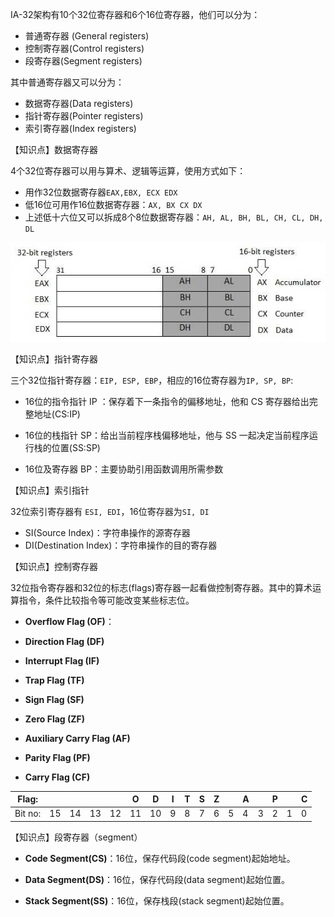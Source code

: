 IA-32架构有10个32位寄存器和6个16位寄存器，他们可以分为：

- 普通寄存器 (General registers)
- 控制寄存器(Control registers)
- 段寄存器(Segment registers)

其中普通寄存器又可以分为：

- 数据寄存器(Data registers)
- 指针寄存器(Pointer registers)
- 索引寄存器(Index registers)

【知识点】数据寄存器

4个32位寄存器可以用与算术、逻辑等运算，使用方式如下：

- 用作32位数据寄存器`EAX,EBX, ECX EDX`
- 低16位可用作16位数据寄存器：`AX, BX CX DX`
- 上述低十六位又可以拆成8个8位数据寄存器：`AH, AL, BH, BL, CH, CL, DH, DL`

![register1](register1.jpg)

【知识点】指针寄存器

三个32位指针寄存器：`EIP, ESP, EBP`，相应的16位寄存器为`IP, SP, BP`:

- 16位的指令指针 IP ：保存着下一条指令的偏移地址，他和 CS 寄存器给出完整地址(CS:IP)

- 16位的栈指针 SP：给出当前程序栈偏移地址，他与 SS 一起决定当前程序运行栈的位置(SS:SP)
- 16位及寄存器 BP：主要协助引用函数调用所需参数

【知识点】索引指针

32位索引寄存器有 `ESI, EDI`，16位寄存器为`SI, DI`

- SI(Source Index)：字符串操作的源寄存器
- DI(Destination Index)：字符串操作的目的寄存器

【知识点】控制寄存器

32位指令寄存器和32位的标志(flags)寄存器一起看做控制寄存器。其中的算术运算指令，条件比较指令等可能改变某些标志位。

- **Overflow Flag (OF)**：

- **Direction Flag (DF)**

- **Interrupt Flag (IF)**

- **Trap Flag (TF)**

- **Sign Flag (SF)**

- **Zero Flag (ZF)**

- **Auxiliary Carry Flag (AF)**

- **Parity Flag (PF)**

- **Carry Flag (CF)**

|  Flag:  |      |      |      |      | O    | D    | I    | T    | S    | Z    |      | A    |      | P    |      | C    |
| :-----: | ---- | ---- | ---- | ---- | ---- | ---- | ---- | ---- | ---- | ---- | ---- | ---- | ---- | ---- | ---- | ---- |
| Bit no: | 15   | 14   | 13   | 12   | 11   | 10   | 9    | 8    | 7    | 6    | 5    | 4    | 3    | 2    | 1    | 0    |

【知识点】段寄存器（segment）

- **Code Segment(CS)**：16位，保存代码段(code segment)起始地址。
- **Data Segment(DS)**：16位，保存代码段(data segment)起始位置。 

- **Stack Segment(SS)**：16位，保存栈段(stack segment)起始位置。

